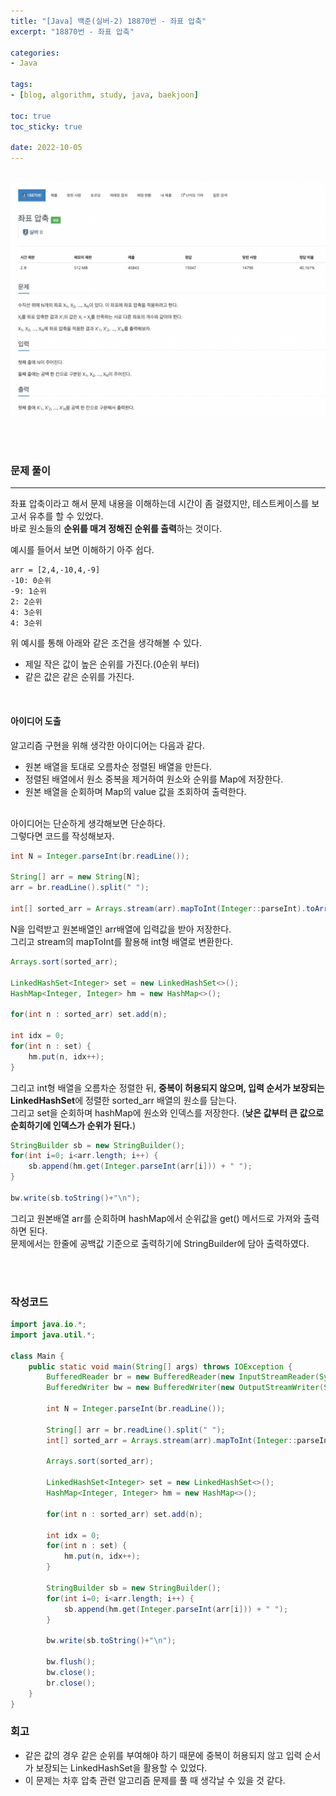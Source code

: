 ```yaml
--- 
title: "[Java] 백준(실버-2) 18870번 - 좌표 압축" 
excerpt: "18870번 - 좌표 압축" 

categories: 
- Java

tags:
- [blog, algorithm, study, java, baekjoon]

toc: true
toc_sticky: true

date: 2022-10-05
--- 
```


<br>

<center><img src="/assets/images/baekjoon/18870.png"></center>

<br><br>

### 문제 풀이
---
좌표 압축이라고 해서 문제 내용을 이해하는데 시간이 좀 걸렸지만, 테스트케이스를 보고서 유추를 할 수 있었다. <br>
바로 원소들의 **순위를 매겨 정해진 순위를 출력**하는 것이다.

예시를 들어서 보면 이해하기 아주 쉽다.
```
arr = [2,4,-10,4,-9]
-10: 0순위
-9: 1순위
2: 2순위
4: 3순위
4: 3순위
```

위 예시를 통해 아래와 같은 조건을 생각해볼 수 있다.
- 제일 작은 값이 높은 순위를 가진다.(0순위 부터)
- 같은 값은 같은 순위를 가진다.

<br>

#### 아이디어 도출
알고리즘 구현을 위해 생각한 아이디어는 다음과 같다.
- 원본 배열을 토대로 오름차순 정렬된 배열을 만든다.
- 정렬된 배열에서 원소 중복을 제거하여 원소와 순위를 Map에 저장한다.
- 원본 배열을 순회하며 Map의 value 값을 조회하여 출력한다.

<br>
아이디어는 단순하게 생각해보면 단순하다. <br>
그렇다면 코드를 작성해보자.

```java
int N = Integer.parseInt(br.readLine());

String[] arr = new String[N];
arr = br.readLine().split(" ");

int[] sorted_arr = Arrays.stream(arr).mapToInt(Integer::parseInt).toArray();
```
N을 입력받고 원본배열인 arr배열에 입력값을 받아 저장한다. <br>
그리고 stream의 mapToInt를 활용해 int형 배열로 변환한다.

```java
Arrays.sort(sorted_arr);

LinkedHashSet<Integer> set = new LinkedHashSet<>();
HashMap<Integer, Integer> hm = new HashMap<>();

for(int n : sorted_arr) set.add(n);

int idx = 0;
for(int n : set) {
    hm.put(n, idx++);   
}
```
그리고 int형 배열을 오름차순 정렬한 뒤, **중복이 허용되지 않으며, 입력 순서가 보장되는 LinkedHashSet**에 정렬한 sorted_arr 배열의 원소를 담는다. <br>
그리고 set을 순회하며 hashMap에 원소와 인덱스를 저장한다. (**낮은 값부터 큰 값으로 순회하기에 인덱스가 순위가 된다.**)

```java
StringBuilder sb = new StringBuilder();
for(int i=0; i<arr.length; i++) {
    sb.append(hm.get(Integer.parseInt(arr[i])) + " ");
}

bw.write(sb.toString()+"\n");
```
그리고 원본배열 arr를 순회하며 hashMap에서 순위값을 get() 메서드로 가져와 출력하면 된다. <br>
문제에서는 한줄에 공백값 기준으로 출력하기에 StringBuilder에 담아 출력하였다.



<br><br>

### 작성코드
```java
import java.io.*;
import java.util.*;

class Main {
    public static void main(String[] args) throws IOException {
        BufferedReader br = new BufferedReader(new InputStreamReader(System.in));
        BufferedWriter bw = new BufferedWriter(new OutputStreamWriter(System.out));

        int N = Integer.parseInt(br.readLine());

        String[] arr = br.readLine().split(" ");
        int[] sorted_arr = Arrays.stream(arr).mapToInt(Integer::parseInt).toArray();

        Arrays.sort(sorted_arr);

        LinkedHashSet<Integer> set = new LinkedHashSet<>();
        HashMap<Integer, Integer> hm = new HashMap<>();
        
        for(int n : sorted_arr) set.add(n);
        
        int idx = 0;
        for(int n : set) {
            hm.put(n, idx++);   
        }

        StringBuilder sb = new StringBuilder();
        for(int i=0; i<arr.length; i++) {
            sb.append(hm.get(Integer.parseInt(arr[i])) + " ");
        }

        bw.write(sb.toString()+"\n");

        bw.flush();
        bw.close();
        br.close();
    }
}
```

### 회고
- 같은 값의 경우 같은 순위를 부여해야 하기 때문에 중복이 허용되지 않고 입력 순서가 보장되는 LinkedHashSet을 활용할 수 있었다.
- 이 문제는 차후 압축 관련 알고리즘 문제를 풀 때 생각날 수 있을 것 같다. 
